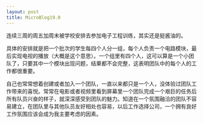 ```yaml
---
layout: post
title: MicroBlog19.0
---
```


连续三周的周五加周末被学校安排去参加电子工程训练，其实还是挺酱油的。

具体的安排就是把一个批次的学生每四个人分一组，每个人负责一个电路模块，最后实现电视的播放（大概是这个意思）。一个组里有四个人，这可以算是一个小团队了，只要其中一个模块出现问题，结果都不会完整，这表明团队中的每个人的工作都很重要。

自己也常常想着创建或者加入一个团队，一直以来都只是一个人，没体验过团队工作带来的喜悦。常常在电影或者视频里看到屏幕里一个团队完成一个艰巨的任务后所有队员兴奋的样子，就深深感受到团队的魅力。知道在一个氛围融洽的团队不容易建立，在团队里与其他队员友好相处也容易，以后工作选择公司，一个拥有良好工作氛围应该会成为我主要考虑的因素。